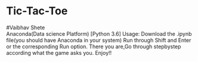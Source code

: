 # Tic-Tac-Toe
#Vaibhav Shete   
Anaconda(Data science Platform)
 [Python 3.6]
Usage:
	Download the .ipynb file(you should have Anaconda in your system)
	Run through Shift and Enter or the corresponding Run option.
	There you are,Go through stepbystep according what the game asks
	you.
	Enjoy!!
